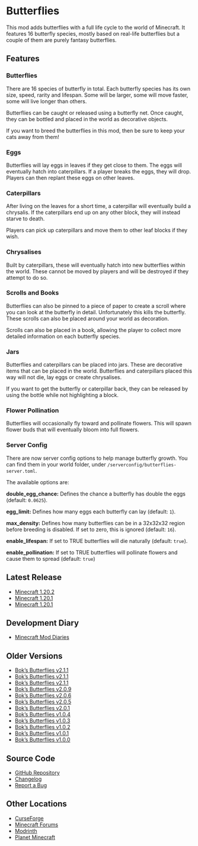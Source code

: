 # Butterflies
This mod adds butterflies with a full life cycle to the world of Minecraft. It
features 16 butterfly species, mostly based on real-life butterflies but a
couple of them are purely fantasy butterflies.

## Features 

### Butterflies

There are 16 species of butterfly in total. Each butterfly species has its own
size, speed, rarity and lifespan. Some will be larger, some will move faster,
some will live longer than others.

Butterflies can be caught or released using a butterfly net. Once caught, they
can be bottled and placed in the world as decorative objects.

If you want to breed the butterflies in this mod, then be sure to keep your
cats away from them!

### Eggs

Butterflies will lay eggs in leaves if they get close to them. The eggs will
eventually hatch into caterpillars. If a player breaks the eggs, they will
drop. Players can then replant these eggs on other leaves.

### Caterpillars

After living on the leaves for a short time, a caterpillar will eventually
build a chrysalis. If the caterpillars end up on any other block, they will
instead starve to death.

Players can pick up caterpillars and move them to other leaf blocks if they
wish.

### Chrysalises

Built by caterpillars, these will eventually hatch into new butterflies within
the world. These cannot be moved by players and will be destroyed if they
attempt to do so.

### Scrolls and Books

Butterflies can also be pinned to a piece of paper to create a scroll where you
can look at the butterfly in detail. Unfortunately this kills the butterfly.
These scrolls can also be placed around your world as decoration. 

Scrolls can also be placed in a book, allowing the player to collect
more detailed information on each butterfly species.

### Jars

Butterflies and caterpillars can be placed into jars. These are decorative
items that can be placed in the world. Butterflies and caterpillars placed
this way will not die, lay eggs or create chrysalises.

If you want to get the butterfly or caterpillar back, they can be released by
using the bottle while not highlighting a block.

### Flower Pollination

Butterflies will occasionally fly toward and pollinate flowers. This will spawn
flower buds that will eventually bloom into full flowers. 

### Server Config

There are now server config options to help manage butterfly growth. You can
find them in your world folder, under `/serverconfig/butterflies-server.toml`.

The available options are:

**double_egg_chance:** Defines the chance a butterfly has double the eggs
(default: `0.0625`).

**egg_limit:** Defines how many eggs each butterfly can lay (default: `1`).

**max_density:** Defines how many butterflies can be in a 32x32x32 region
before breeding is disabled. If set to zero, this is ignored (default: `16`).

**enable_lifespan:** If set to TRUE butterflies will die naturally
(default: `true`).

**enable_pollination:** If set to TRUE butterflies will pollinate flowers and
cause them to spread (default: `true`)

## Latest Release
- [Minecraft 1.20.2](https://github.com/doc-bok/Butterflies/releases/download/3.1.0/butterflies-3.1.0-for-1.20.2.jar)
- [Minecraft 1.20.1](https://github.com/doc-bok/Butterflies/releases/download/3.1.0/butterflies-3.1.0-for-1.20.1.jar)
- [Minecraft 1.20.1](https://github.com/doc-bok/Butterflies/releases/download/3.1.0/butterflies-3.1.0-for-1.19.2.jar)

## Development Diary
- [Minecraft Mod Diaries](https://www.bokmcdok.com/minecraft-modding-diaries/)

## Older Versions
- [Bok’s Butterflies v2.1.1](https://github.com/doc-bok/Butterflies/releases/tag/3.0.2)
- [Bok’s Butterflies v2.1.1](https://github.com/doc-bok/Butterflies/releases/tag/3.0.0)
- [Bok’s Butterflies v2.1.1](https://github.com/doc-bok/Butterflies/releases/tag/2.1.1)
- [Bok’s Butterflies v2.0.9](https://github.com/doc-bok/Butterflies/releases/tag/2.0.9)
- [Bok’s Butterflies v2.0.6](https://github.com/doc-bok/Butterflies/releases/tag/2.0.6)
- [Bok’s Butterflies v2.0.5](https://github.com/doc-bok/Butterflies/releases/tag/2.0.5)
- [Bok’s Butterflies v2.0.1](https://github.com/doc-bok/Butterflies/releases/tag/2.0.1)
- [Bok’s Butterflies v1.0.4](https://github.com/doc-bok/Butterflies/releases/tag/1.0.4)
- [Bok’s Butterflies v1.0.3](https://github.com/doc-bok/Butterflies/releases/tag/1.0.3)
- [Bok’s Butterflies v1.0.2](https://github.com/doc-bok/Butterflies/releases/tag/1.0.2)
- [Bok’s Butterflies v1.0.1](https://github.com/doc-bok/Butterflies/releases/tag/1.0.1)
- [Bok’s Butterflies v1.0.0](https://github.com/doc-bok/Butterflies/releases/tag/1.0.0)

## Source Code
- [GitHub Repository](https://github.com/doc-bok/Butterflies)
- [Changelog](https://github.com/doc-bok/Butterflies/blob/main/CHANGELOG.md)
- [Report a Bug](https://github.com/doc-bok/Butterflies/issues)

## Other Locations
- [CurseForge](https://www.curseforge.com/minecraft/mc-mods/boks-butterflies)
- [Minecraft Forums](https://www.minecraftforum.net/forums/mapping-and-modding-java-edition/minecraft-mods/3195810-boks-butterflies-v3-0-0-caterpillar-release)
- [Modrinth](https://modrinth.com/mod/boks-butterflies/)
- [Planet Minecraft](https://www.planetminecraft.com/mod/bok-s-butterflies/)

